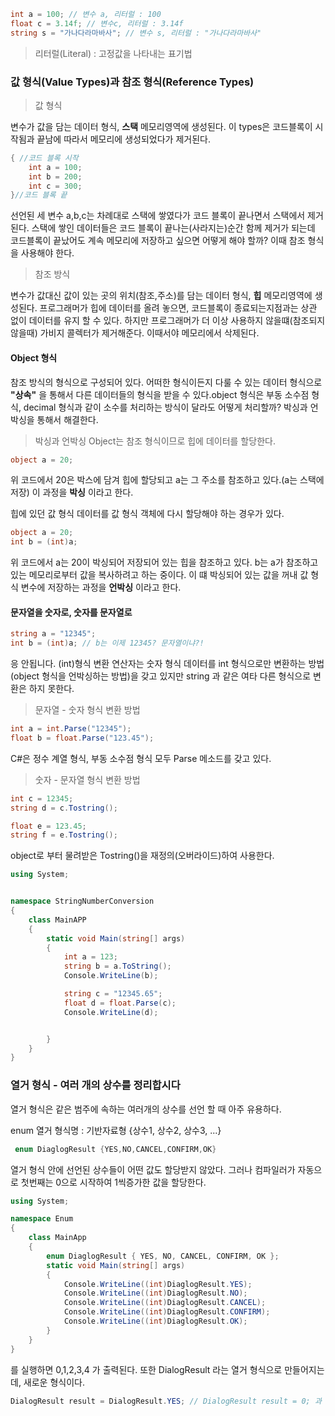 ```cs
int a = 100; // 변수 a, 리터럴 : 100
float c = 3.14f; // 변수c, 리터럴 : 3.14f
string s = "가나다라마바사"; // 변수 s, 리터럴 : "가나다라마바사"
```

>리터럴(Literal) : 고정값을 나타내는 표기법


### 값 형식(Value Types)과 참조 형식(Reference Types)
> 값 형식

변수가 값을 담는 데이터 형식, **스택** 메모리영역에 생성된다. 이 types은 코드블록이 시작됨과 끝남에 따라서 메모리에 생성되었다가 제거된다.
```cs
{ //코드 블록 시작
    int a = 100;
    int b = 200;
    int c = 300;
}//코드 블록 끝
```
선언된 세 변수 a,b,c는 차례대로 스택에 쌓였다가 코드 블록이 끝나면서 스택에서 제거된다. 스택에 쌓인 데이터들은 
코드 블록이 끝나는(사라지는)순간 함께 제거가 되는데 코드블록이 끝났어도 계속 메모리에 저장하고 싶으면 어떻게 해야 할까? 이때 참조 형식을 사용해야
한다.

>참조 방식

변수가 값대신 값이 있는 곳의 위치(참조,주소)를 담는 데이터 형식, **힙** 메모리영역에 생성된다. 프로그래머가 힙에 데이터를 올려 놓으면, 코드블록이 종료되는지점과는 
상관 없이 데이터를 유지 할 수 있다. 하지만 프로그래머가 더 이상 사용하지 않을떄(참조되지 않을때) 가비지 콜렉터가 제거해준다. 이때서야 메모리에서 삭제된다.

#### Object 형식
참조 방식의 형식으로 구성되어 있다. 어떠한 형식이든지 다룰 수 있는 데이터 형식으로 **"상속"** 을 통해서 다른 데이터들의 형식을 받을 수 있다.object 형식은 부동 소수점 형식, decimal 형식과 같이 소수를 처리하는 방식이 달라도 어떻게 처리할까? 박싱과 언박싱을 통해서 해결한다.

> 박싱과 언박싱
Object는 참조 형식이므로 힙에 데이터를 할당한다. 
```c#
object a = 20;
```
위 코드에서 20은 박스에 담겨 힙에 할당되고 a는 그 주소를 참조하고 있다.(a는 스택에 저장) 이 과정을 **박싱** 이라고 한다.

힙에 있던 값 형식 데이터를 값 형식 객체에 다시 할당해야 하는 경우가 있다. 

```c#
object a = 20;
int b = (int)a;
```
위 코드에서 a는 20이 박싱되어 저장되어 있는 힙을 참조하고 있다. b는 a가 참조하고 있는 메모리로부터 값을 복사하려고 하는 중이다. 이 떄 박싱되어 있는 값을 꺼내 값 형식 변수에 저장하는 과정을 **언박싱** 이라고 한다.

#### 문자열을 숫자로, 숫자를 문자열로

```C#
string a = "12345";
int b = (int)a; // b는 이제 12345? 문자열이냐?!
```
응 안됩니다. (int)형식 변환 연산자는 숫자 형식 데이터를 int 형식으로만 변환하는 방법(object 형식을 언박싱하는 방법)을 갖고 있지만 string 과 같은 여타 다른 형식으로 변환은 하지 못한다.

> 문자열 - 숫자 형식 변환 방법
```c#
int a = int.Parse("12345");
float b = float.Parse("123.45");
```
C#은 정수 계열 형식, 부동 소수점 형식 모두 Parse 메소드를 갖고 있다.

> 숫자 - 문자열 형식 변환 방법
```c#
int c = 12345;
string d = c.Tostring();

float e = 123.45;
string f = e.Tostring();
```
object로 부터 물려받은 Tostring()을 재정의(오버라이드)하여 사용한다.

```c#
using System;


namespace StringNumberConversion
{
    class MainAPP
    {
        static void Main(string[] args)
        {
            int a = 123;
            string b = a.ToString();
            Console.WriteLine(b);

            string c = "12345.65";
            float d = float.Parse(c);
            Console.WriteLine(d);


        }
    }
}
```

### 열거 형식 - 여러 개의 상수를 정리합시다

열거 형식은 같은 범주에 속하는 여러개의 상수를 선언 할 때 아주 유용하다.

enum 열거 형식명 : 기반자료형 {상수1, 상수2, 상수3, ...}

```c#
 enum DiaglogResult {YES,NO,CANCEL,CONFIRM,OK}
```
열거 형식 안에 선언된 상수들이 어떤 값도 할당받지 않았다. 그러나 컴파일러가 자동으로 첫번째는 0으로 시작하여 1씩증가한 값을 할당한다.

```c#
using System;

namespace Enum
{ 
    class MainApp
    {
        enum DiaglogResult { YES, NO, CANCEL, CONFIRM, OK };
        static void Main(string[] args)
        {
            Console.WriteLine((int)DiaglogResult.YES);
            Console.WriteLine((int)DiaglogResult.NO);
            Console.WriteLine((int)DiaglogResult.CANCEL);
            Console.WriteLine((int)DiaglogResult.CONFIRM);
            Console.WriteLine((int)DiaglogResult.OK);
        }
    }
}
```
를 실행하면 0,1,2,3,4 가 출력된다.
또한 DialogResult 라는 열거 형식으로 만들어지는데, 새로운 형식이다.

```c#
DialogResult result = DialogResult.YES; // DialogResult result = 0; 과 같은 코드
```



